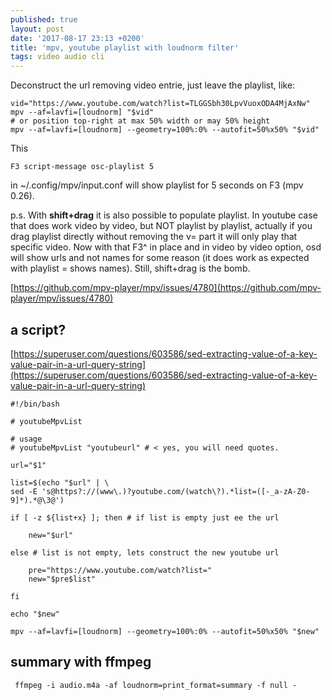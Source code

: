 ```yaml
---
published: true
layout: post
date: '2017-08-17 23:13 +0200'
title: 'mpv, youtube playlist with loudnorm filter'
tags: video audio cli
---
```

Deconstruct the url removing video entrie, just leave the playlist, like:

    vid="https://www.youtube.com/watch?list=TLGGSbh30LpvVuoxODA4MjAxNw"
    mpv --af=lavfi=[loudnorm] "$vid"
    # or position top-right at max 50% width or may 50% height
    mpv --af=lavfi=[loudnorm] --geometry=100%:0% --autofit=50%x50% "$vid"
    
This

    F3 script-message osc-playlist 5
    
in ~/.config/mpv/input.conf will show playlist for 5 seconds on F3 (mpv 0.26).

p.s. With **shift+drag** it is also possible to populate playlist. In youtube case that does work video by video, but NOT playlist by playlist, actually if you drag playlist directly without removing the v= part it will only play that specific video. Now with that F3^ in place and in video by video option, osd will show urls and not names for some reason (it does work as expected with playlist = shows names). Still, shift+drag is the bomb.

[https://github.com/mpv-player/mpv/issues/4780](https://github.com/mpv-player/mpv/issues/4780)

## a script?

[https://superuser.com/questions/603586/sed-extracting-value-of-a-key-value-pair-in-a-url-query-string](https://superuser.com/questions/603586/sed-extracting-value-of-a-key-value-pair-in-a-url-query-string)

    #!/bin/bash

    # youtubeMpvList

    # usage
    # youtubeMpvList "youtubeurl" # < yes, you will need quotes.

    url="$1"

    list=$(echo "$url" | \
    sed -E 's@https?://(www\.)?youtube.com/(watch\?).*list=([-_a-zA-Z0-9]*).*@\3@')

    if [ -z ${list+x} ]; then # if list is empty just ee the url

        new="$url"

    else # list is not empty, lets construct the new youtube url

        pre="https://www.youtube.com/watch?list="
        new="$pre$list"

    fi

    echo "$new"

    mpv --af=lavfi=[loudnorm] --geometry=100%:0% --autofit=50%x50% "$new"

## summary with ffmpeg
 
     ffmpeg -i audio.m4a -af loudnorm=print_format=summary -f null -
